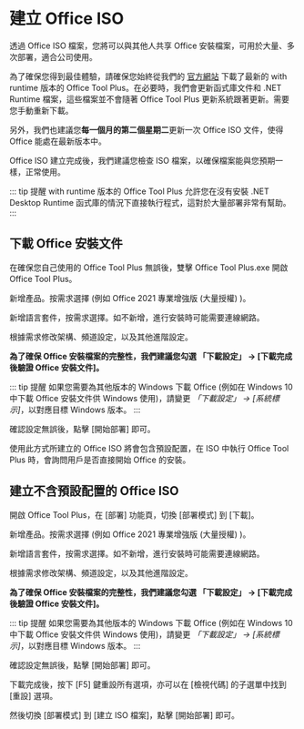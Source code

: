 # 建立 Office ISO

透過 Office ISO 檔案，您將可以與其他人共享 Office 安裝檔案，可用於大量、多次部署，適合公司使用。

為了確保您得到最佳體驗，請確保您始終從我們的 [官方網站](https://otp.landian.vip/) 下載了最新的 with runtime 版本的 Office Tool Plus。在必要時，我們會更新函式庫文件和 .NET Runtime 檔案，這些檔案並不會隨著 Office Tool Plus 更新系統跟著更新。需要您手動重新下載。

另外，我們也建議您**每一個月的第二個星期二**更新一次 Office ISO 文件，使得 Office 能處在最新版本中。

Office ISO 建立完成後，我們建議您檢查 ISO 檔案，以確保檔案能與您預期一樣，正常使用。

::: tip 提醒
with runtime 版本的 Office Tool Plus 允許您在沒有安裝 .NET Desktop Runtime 函式庫的情況下直接執行程式，這對於大量部署非常有幫助。
:::

## 下載 Office 安裝文件

在確保您自己使用的 Office Tool Plus 無誤後，雙擊 Office Tool Plus.exe 開啟 Office Tool Plus。

新增產品。按需求選擇 (例如 Office 2021 專業增強版 (大量授權) )。

新增語言套件，按需求選擇。如不新增，進行安裝時可能需要連線網路。

根據需求修改架構、頻道設定，以及其他進階設定。

**為了確保 Office 安裝檔案的完整性，我們建議您勾選 「下載設定」 -> [下載完成後驗證 Office 安裝文件]。**

::: tip 提醒
如果您需要為其他版本的 Windows 下載 Office (例如在 Windows 10 中下載 Office 安裝文件供 Windows 使用)，請變更 *「下載設定」 -> [系統標示]*，以對應目標 Windows 版本。
:::

確認設定無誤後，點擊 [開始部署] 即可。

使用此方式所建立的 Office ISO 將會包含預設配置，在 ISO 中執行 Office Tool Plus 時，會詢問用戶是否直接開始 Office 的安裝。

## 建立不含預設配置的 Office ISO

開啟 Office Tool Plus，在 [部署] 功能頁，切換 [部署模式] 到  [下載]。

新增產品。按需求選擇 (例如 Office 2021 專業增強版 (大量授權) )。

新增語言套件，按需求選擇。如不新增，進行安裝時可能需要連線網路。

根據需求修改架構、頻道設定，以及其他進階設定。

**為了確保 Office 安裝檔案的完整性，我們建議您勾選 「下載設定」 -> [下載完成後驗證 Office 安裝文件]。**

::: tip 提醒
如果您需要為其他版本的 Windows 下載 Office (例如在 Windows 10 中下載 Office 安裝文件供 Windows 使用)，請變更 *「下載設定」 -> [系統標示]*，以對應目標 Windows 版本。
:::

確認設定無誤後，點擊 [開始部署] 即可。

下載完成後，按下 [F5] 鍵重設所有選項，亦可以在 [檢視代碼] 的子選單中找到 [重設] 選項。

然後切換 [部署模式] 到 [建立 ISO 檔案]，點擊 [開始部署] 即可。

